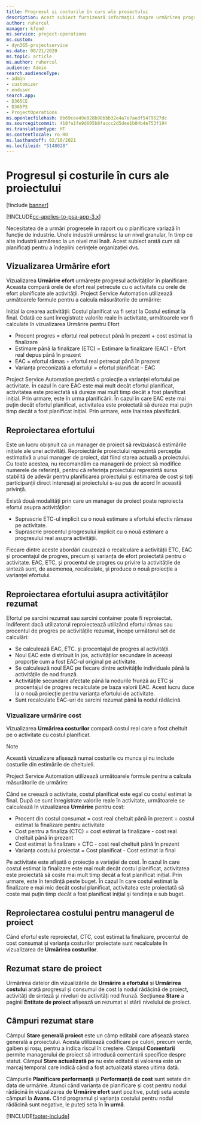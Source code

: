 ```yaml
---
title: Progresul și costurile în curs ale proiectului
description: Acest subiect furnizează informații despre urmărirea progresului proiectului și consumul de costuri.
author: ruhercul
manager: kfend
ms.service: project-operations
ms.custom:
- dyn365-projectservice
ms.date: 08/21/2020
ms.topic: article
ms.author: ruhercul
audience: Admin
search.audienceType:
- admin
- customizer
- enduser
search.app:
- D365CE
- D365PS
- ProjectOperations
ms.openlocfilehash: 0b69cee49e028b98bbb32e4a7e7aedf5479527dc
ms.sourcegitcommit: 418fa1fe9d605b8faccc2d5dee1b04b4e753f194
ms.translationtype: HT
ms.contentlocale: ro-RO
ms.lasthandoff: 02/10/2021
ms.locfileid: "5148028"
---
```

# <a name="project-progress-and-cost-consumption"></a>Progresul și costurile în curs ale proiectului

[!include [banner](../includes/psa-now-project-operations.md)]

[!INCLUDE[cc-applies-to-psa-app-3.x](../includes/cc-applies-to-psa-app-3x.md)]

Necesitatea de a urmări progresele în raport cu o planificare variază în funcție de industrie. Unele industrii urmăresc la un nivel granular, în timp ce alte industrii urmăresc la un nivel mai înalt. Acest subiect arată cum să planificați pentru a îndeplini cerințele organizației dvs.

## <a name="effort-tracking-view"></a>Vizualizarea Urmărire efort

Vizualizarea **Urmărire efort** urmărește progresul activităților în planificare. Aceasta compară orele de efort real petrecute cu o activitate cu orele de efort planificate ale activității. Project Service Automation utilizează următoarele formule pentru a calcula măsurătorile de urmărire:

Inițial la crearea activității: Costul planificat va fi setat la Costul estimat la final. Odată ce sunt înregistrate valorile reale în activitate, următoarele vor fi calculate în vizualizarea Urmărire pentru Efort

- Procent progres = efortul real petrecut până în prezent + cost estimat la finalizare 
- Estimare până la finalizare (ETC) = Estimare la finalizare (EAC) - Efort real depus până în prezent 
- EAC = efortul rămas + efortul real petrecut până în prezent 
- Varianța preconizată a efortului = efortul planificat – EAC

Project Service Automation prezintă o proiecție a varianței efortului pe activitate. În cazul în care EAC este mai mult decât efortul planificat, activitatea este proiectată să dureze mai mult timp decât a fost planificat inițial. Prin urmare, este în urma planificării. În cazul în care EAC este mai puțin decât efortul planificat, activitatea este proiectată să dureze mai puțin timp decât a fost planificat inițial. Prin urmare, este înaintea planificării.

## <a name="reprojecting-effort"></a>Reproiectarea efortului

Este un lucru obișnuit ca un manager de proiect să revizuiască estimările inițiale ale unei activități. Reproiectările proiectului reprezintă percepția estimativă a unui manager de proiect, dat fiind starea actuală a proiectului. Cu toate acestea, nu recomandăm ca managerii de proiect să modifice numerele de referință, pentru că referința proiectului reprezintă sursa stabilită de adevăr pentru planificarea proiectului și estimarea de cost și toți participanții direct interesați ai proiectului s-au pus de acord în această privință.

Există două modalități prin care un manager de proiect poate reproiecta efortul asupra activităților:

- Suprascrie ETC-ul implicit cu o nouă estimare a efortului efectiv rămase pe activitate. 
- Suprascrie procentul progresului implicit cu o nouă estimare a progresului real asupra activității.

Fiecare dintre aceste abordări cauzează o recalculare a activității ETC, EAC și procentajul de progres, precum și varianța de efort proiectată pentru o activitate. EAC, ETC, și procentul de progres cu privire la activitățile de sinteză sunt, de asemenea, recalculate, și produce o nouă proiecție a varianței efortului.

## <a name="reprojection-of-effort-on-summary-tasks"></a>Reproiectarea efortului asupra activităților rezumat

Efortul pe sarcini rezumat sau sarcini container poate fi reproiectat. Indiferent dacă utilizatorul reproiectează utilizând efortul rămas sau procentul de progres pe activitățile rezumat, începe următorul set de calculări:

- Se calculează EAC, ETC. și procentajul de progres al activității.
- Noul EAC este distribuit în jos, activităților secundare în aceeași proporție cum a fost EAC-ul original pe activitate.
- Se calculează noul EAC pe fiecare dintre activitățile individuale până la activitățile de nod frunză. 
- Activitățile secundare afectate până la nodurile frunză au ETC și procentajul de progres recalculate pe baza valorii EAC. Acest lucru duce la o nouă proiecție pentru varianța efortului de activitate. 
- Sunt recalculate EAC-uri de sarcini rezumat până la nodul rădăcină.

### <a name="cost-tracking-view"></a>Vizualizare urmărire cost 

Vizualizarea **Urmărirea costurilor** compară costul real care a fost cheltuit pe o activitate cu costul planificat. 

> [!NOTE]
> Această vizualizare afișează numai costurile cu munca și nu include costurile din estimările de cheltuieli. 

Project Service Automation utilizează următoarele formule pentru a calcula măsurătorile de urmărire:

Când se creează o activitate, costul planificat este egal cu costul estimat la final. După ce sunt înregistrate valorile reale în activitate, următoarele se calculează în vizualizarea **Urmărire** pentru cost:

 - Procent din costul consumat = cost real cheltuit până în prezent ÷ costul estimat la finalizare pentru activitate
 - Cost pentru a finaliza (CTC) = cost estimat la finalizare - cost real cheltuit până în prezent
 - Cost estimat la finalizare = CTC - cost real cheltuit până în prezent
 - Varianța costului proiectat = Cost planificat - Cost estimat la final

Pe activitate este afișată o proiecție a variației de cost. În cazul în care costul estimat la finalizare este mai mult decât costul planificat, activitatea este proiectată să coste mai mult timp decât a fost planificat inițial. Prin urmare, este în tendință peste buget. În cazul în care costul estimat la finalizare e mai mic decât costul planificat, activitatea este proiectată să coste mai puțin timp decât a fost planificat inițial și tendința e sub buget.

## <a name="project-managers-reprojection-of-cost"></a>Reproiectarea costului pentru managerul de proiect

Când efortul este reproiectat, CTC, cost estimat la finalizare, procentul de cost consumat și varianța costurilor proiectate sunt recalculate în vizualizarea de **Urmărirea costurilor**.

## <a name="project-status-summary"></a>Rezumat stare de proiect

Urmărirea datelor din vizualizările de **Urmărire a efortului** și **Urmărirea costului** arată progresul și consumul de cost la nodul rădăcină de proiect, activități de sinteză și niveluri de activități nod frunză. Secțiunea **Stare** a paginii **Entitate de proiect** afișează un rezumat al stării nivelului de proiect.

## <a name="status-summary-fields"></a>Câmpuri rezumat stare

Câmpul **Stare generală proiect** este un câmp editabil care afișează starea generală a proiectului. Acesta utilizează codificare pe culori, precum verde, galben și roșu, pentru a indica riscul în creștere. Câmpul **Comentarii** permite managerului de proiect să introducă comentarii specifice despre statut. Câmpul **Stare actualizată pe** nu este editabil și valoarea este un marcaj temporal care indică când a fost actualizată starea ultima dată.

Câmpurile **Planificare performanță** și **Performanță de cost** sunt setate din data de urmărire. Atunci când varianța de planificare și cost pentru nodul rădăcină în vizualizarea de **Urmărire efort** sunt pozitive, puteți seta aceste câmpuri la **Avans.** Când programul și varianța costului pentru nodul rădăcină sunt negative, le puteți seta în **În urmă**.


[!INCLUDE[footer-include](../includes/footer-banner.md)]